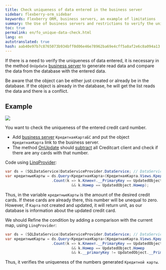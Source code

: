 ```yaml
---
title: Check uniqueness of data entered in the business server
sidebar: flexberry-orm_sidebar
keywords: Flexberry ORM, business servers, an example of limitations
summary: the Use of business servers and restrictions to verify the uniqueness of objects
toc: true
permalink: en/fo_unique-data-check.html
lang: en
autotranslated: true
hash: aab40e97b7c8765073b934bff0d06e46e78962ba69e4cff5a8af2e6c8a094a13
---
```


If there is a need to verify the uniqueness of data entered, it is necessary in the method `OnUpdate` [business server](fo_business-server.html) to generate read data and compare the data from the database with the entered data.

Be aware that the object can be either just created or already be in the database. If the object is already in the database, he will get the list reads the data and there is a conflict.

## Example

![](/images/pages/products/flexberry-orm/additional-features/templates.PNG)

You want to check the uniqueness of the entered credit card number.

* Add [business server](fo_business-server.html) `КредитнаяКартаБС` and put the object `КредитнаяКарта` link to the business server.
* The method [OnUpdate](fo_bs-example.html) should [subtract](fo_sql-query.html) all Creditcart client and check if there are any cards with that number.

Code using [LinqProvider](fo_linq-provider.html):

```csharp
var ds = (SQLDataService)DataServiceProvider.DataService; // DataServiceProvider is deprecated; inject IDataService instead
var кредитныеКарты = ds.Query<КредитнаяКарта>(КредитнаяКарта.Views.КредитнаяКартаE)
                     .Count(k => k.Клиент.__PrimaryKey == UpdatedObject.Клиент.__PrimaryKey 
                              && k.Номер == UpdatedObject.Номер);
```

Thus, in the variable `кредитныеКарты` is the amount of the desired credit cards. If these cards are already there, this number will be unequal to zero. However, if `Карта` not created and updated, it will return unit, as our database is information about the updated credit card.

We should Refine the condition by adding a comparison with the current map, using `LinqProvider`:

```csharp
var ds = (SQLDataService)DataServiceProvider.DataService; // DataServiceProvider is deprecated; inject IDataService instead
var кредитныеКарты = ds.Query<КредитнаяКарта>(КредитнаяКарта.Views.КредитнаяКартаE)
                     .Count(k => k.Клиент.__PrimaryKey == UpdatedObject.Клиент.__PrimaryKey 
                              && k.Номер == UpdatedObject.Номер
                              && k.__primaryKey != UpdatedObject.__PrimaryKey);
```

Thus, it verifies the uniqueness of the numbers generated `Кредитной карты`.



